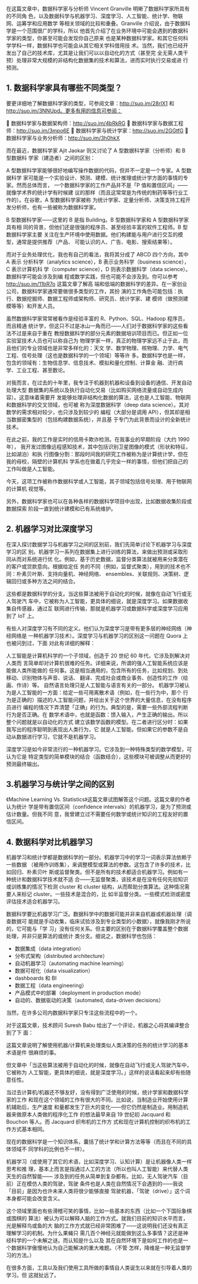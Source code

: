 在这篇文章中，数据科学家与分析师 Vincent Granville 明晰了数据科学家所具有的不同角
色，以及数据科学与机器学习、深度学习、人工智能、统计学、物联网、运筹学和应用数学
等相关领域的比较和重叠。Granville 介绍说，由于数据科学是一个范围很广的学科，所以
他首先介绍了在业务环境中可能会遇到的数据科学家的类型，你甚至可能会发现你自己原来
也是某种数据科学家。和其它任何科学学科一样，数据科学也可能会从其它相关学科借用技
术。当然，我们也已经开发出了自己的技术库，尤其是让我们可以以自动化的方式（甚至完
全无需人类干预）处理非常大规模的非结构化数据集的技术和算法，进而实时执行交易或进
行预测。

## 1. 数据科学家具有哪些不同类型？

要更详细地了解数据科学家的类型，可参阅文章：http://suo.im/28rlX1 和
http://suo.im/3NNUpd。更多有用的信息可参阅：

 数据科学家与数据架构师：http://suo.im/4bRkRG
 数据科学家与数据工程师：http://suo.im/3mpo6E
 数据科学家与统计学家：http://suo.im/2GGtfG
 数据科学家与业务分析师：http://suo.im/3h0hkX

而在最近，数据科学家 Ajit Jaokar 则又讨论了 A 型数据科学家（分析师）和 B 型数据科
学家（建造者）之间的区别：

A 型数据科学家能够很好地编写操作数据的代码，但并不一定是一个专家。A 型数据科学
家可能是一个实验设计、预测、建模、统计推理或统计学方面的事情的专家。然而总体而言，
一个数据科学家的工作产品并不是「P 值和置信区间」——就像学术界的统计学有时候建
议的那样（而且这常常是为传统的制药等等行业工作的）。在谷歌，A 型数据科学家被称
为统计学家、定量分析师、决策支持工程开发分析师，也有一些被称为数据科学家。

B 型数据科学家——这里的 B 是指 Building。B 型数据科学家和 A 型数据科学家具有相
同的背景，但他们还是很强的程序员、甚至经验丰富的软件工程师。B 型数据科学家主要
关注在生产环境中使用数据。他们构建能与用户进行交互的模型，通常是提供推荐（产品、
可能认识的人、广告、电影、搜索结果等）。

而对于业务处理优化，我也有自己的看法，我将其分成了 ABCD 四个方向，其中 A 表示
分析科学（analytics science），B 表示业务科学（business science），C 表示计算机科
学（computer science），D 则表示数据科学（data science）。数据科学可能会涉及到编
程或数学实践，但也可能不会涉及到。你可以参考 http://suo.im/11bR7o 这篇文章了解高
端和低端的数据科学的差异。在一家创业公司，数据科学家通常要做很多类型的工作，其扮
演的工作角色可能包括：执行、数据挖掘师、数据工程师或架构师、研究员、统计学家、建
模师（做预测建模等等）和开发人员。

虽然数据科学家常常被看作是经验丰富的 R、Python、SQL、Hadoop 程序员，而且精通
统计学，但这只不过是冰山一角而已——人们对于数据科学家的这些看法不过是来自于重在
教授数据科学的部分元素的数据培训项目而已。但正如一位实验室技术人员也可以称自己为
物理学家一样，真正的物理学家远不止于此，而且他们的专业领域也是非常多样化的：天文
学、数学物理、核物理、力学、电气工程、信号处理（这也是数据科学的一个领域）等等许
多。数据科学也是一样，包含的领域有：生物信息学、信息技术、模拟和量化控制、计算金
融、流行病学、工业工程、甚至数论。

对我而言，在过去的十年里，我专注于机器到机器和设备到设备的通信、开发自动处理大型
数据集的系统以及执行自动化交易（比如购买网络流量或自动生成内容）。这意味着需要开
发能够处理非结构化数据的算法，这也是人工智能、物联网和数据科学的交叉领域，也可被
称为深度数据科学（deep data science）。其对数学的需求相对较少，也只涉及到较少的
编程（大部分是调用 API），但其却是相当数据密集型的（包括构建数据系统），并且基
于专门为此背景而设计的全新统计技术。

在此之前，我的工作是实时的信用卡欺诈检测。在我事业的早期阶段（大约 1990 年），
我开发过图像远程感知技术，其中包括识别卫星图像的模式（形状和特征，比如湖泊）和执
行图像分割：那段时间我的研究工作被称为是计算统计学，但在我的母校，隔壁的计算机科
学系也在做着几乎完全一样的事情，但他们把自己的工作叫做是人工智能。

今天，这项工作被称作数据科学或人工智能，其子领域包括信号处理、用于物联网的计算机
视觉等。

另外，数据科学家也可以在各种各样的数据科学项目中出现，比如数据收集阶段或数据探索
阶段一直到统计建模和已有系统维护。

## 2. 机器学习对比深度学习

在深入探讨数据学习与机器学习之间的区别前，我们先简单讨论下机器学习与深度学习的区
别。机器学习一系列在数据集上进行训练的算法，来做出预测或采取形同从而对系统进行优
化。例如，基于历史数据，监督分类算法就被用来分类潜在的客户或贷款意向。根据给定任
务的不同（例如，监督式聚类），用到的技术也不同：朴素贝叶斯、支持向量机、神经网络、
ensembles、关联规则、决策树、逻辑回归或多种方法之间的结合。

这些都是数据科学的分支。当这些算法被用于自动化的时候，就像在自动飞行或无人驾驶汽
车中，它被称为人工智能，更具体的细说，就是深度学习。如果数据收集自传感器，通过互
联网进行传输，那就是机器学习或数据科学或深度学习应用到了 IoT 上。

有些人对深度学习有不同的定义。他们认为深度学习是带有更多层的神经网络（神经网络是
一种机器学习技术）。深度学习与机器学习的区别这一问题在 Quora 上也被问到过，下面
对此有详细的解释：

人工智能是计算机科学的一个子领域，创造于 20 世纪 60 年代，它涉及到解决对人类而
言简单却对计算机很难的任务。详细来说，所谓的强人工智能系统应该是能做人类所能做的
任何事。这是相当通用的，包含所有的任务，比如规划、到处移动、识别物体与声音、说话、
翻译、完成社会或商业事务、创造性的工作（绘画、作诗）等。
自然语言处理只是人工智能与语言有关的一部分。
机器学习被认为是人工智能的一方面：给定一些可用离散术语（例如，在一些行为中，那个
行为是正确的）描述的人工智能问题，并给出关于这个世界的大量信息，在没有程序员进行
编程的情况下弄清楚「正确」的行为。典型的是，需要一些外部流程判断行为是否正确。在
数学术语中，也就是函数：馈入输入，产生正确的输出。所以整个问题就是以自动化的方式
建立该数学函数的模型。在二者进行区分时：如果我写出的程序聪明到表现出人类行为，它
就是人工智能。但如果它的参数不是自动从数据进行学习，它就不是机器学习。

深度学习是如今非常流行的一种机器学习。它涉及到一种特殊类型的数学模型，可认为它是
特定类型的简单模块的结合（函数结合），这些模块可被调整从而更好的预测最终输出。

## 3.机器学习与统计学之间的区别

《Machine Learning Vs. Statistics》这篇文章试图解答这个问题。这篇文章的作者认为统计
学是带有置信区间（confidence intervals）的机器学习，是为了预测或估计数量。但我不同
意，我曾建立过不需要任何数学或统计知识的工程友好的置信区间。

## 4. 数据科学对比机器学习

机器学习和统计学都是数据科学的一部分。机器学习中的学习一词表示算法依赖于一些数据
（被用作训练集），来调整模型或算法的参数。这包含了许多的技术，比如回归、朴素贝叶
斯或监督聚类。但不是所有的技术都适合机器学习。例如有一种统计和数据科学技术就不适
合——无监督聚类，该技术是在没有任何先验知识或训练集的情况下检测 cluster 和
cluster 结构，从而帮助分类算法。这种情况需要人来标记 cluster。一些技术是混合的，比
如半监督分类。一些模式检测或密度评估技术适合机器学习。

数据科学要比机器学习广泛。数据科学中的数据可能并非来自机器或机器处理（调查数据可
能就是手动收集，临床试验涉及到专业类型的小数据），就像我刚才所说的，它可能与「学
习」没有任何关系。但主要的区别在于数据科学覆盖整个数据处理，并非只是算法的或统计
类分支。细说之，数据科学也包括：

- 数据集成（data integration）
- 分布式架构（distributed architecture）
- 自动机器学习（automating machine learning）
- 数据可视化（data visualization）
- dashboards 和 BI
- 数据工程（data engineering）
- 产品模式中的部署（deployment in production mode）
- 自动的、数据驱动的决策（automated, data-driven decisions）

当然，在许多公司内数据科学家只专注这些流程中的一个。

对于这篇文章，技术顾问 Suresh Babu 给出了一个评论，机器之心将其编译整合到了下
面：

这篇文章说明了解使用机器/计算机来处理类似人类决策的任务的统计学习的基本术语是件
很麻烦的事。

但文章中「当这些算法被用于自动化的时候，就像在自动飞行或无人驾驶汽车中，它被称为
人工智能，更具体的细说，就是深度学习。」这样的说话看起来却有些随意任性。

当过去计算机/机器还不够友好，没有得到广泛使用的时候，统计学家和数据科学家的工作
和现在这个领域的工作有很大的不同。比如说，当制造业开始使用计算机辅助后，生产速度
和量都发生了巨大的变化——但它仍然是制造业。用制造机器来做原本人类做的程序化工作
的想法最早来自 19 世纪初 Jacquard 和 Bouchon 等人。而 Jacquard 织布机的工作方
式和现在计算机控制的织布机的工作方式基本相同。

现在的数据科学是一个知识体系，囊括了统计学和计算方法等等（而且在不同的具体领域不
同学科的比例也不一样）。

机器学习（或使用了其它的术语，比如深度学习、认知计算）是让机器像人类一样思考和推
理，基本上而言是指通过人工的方法（所以也叫人工智能）来代替人类天生的自然智能——
涉及到的任务从简单到复杂都有。比如，无人驾驶汽车（目前）正在模仿人类的驾驶，驾驶
条件也是人类在自然情况下会遇到的——我说「目前」是因为也许未来人类将很少能够直接
驾驶机器，「驾驶（drive）」这个词本身都可能会改变含义。

这个领域里面也有些滑稽可笑的事情，比如一些基本的东西（比如一个下国际象棋或围棋的
算法）被认为可以解释人脑的工作方式。就我们目前的知识水平而言，光是解释鸟或鱼的大
脑的工作方式就已经非常困难了——这说明我们还没有真正理解学习的机制。为什么果蝇只
需几百个神经元就能做到这么多事情？这还是神经科学的一个未解之谜。而认知是什么以及
其在自然环境下是如何工作的也是一个数据科学傲慢地认为自己能解决的重大难题。（不管
怎样，降维是一种无监督学习的方法。）

在很多方面，工具以及我们使用工具所做的事情自人类诞生以来就在引导着人类的学习。但
这就扯远了。
